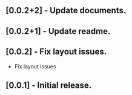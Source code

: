 ## [0.0.2+2] - Update documents.

## [0.0.2+1] - Update readme.

## [0.0.2] - Fix layout issues.

* Fix layout issues

## [0.0.1] - Initial release.

